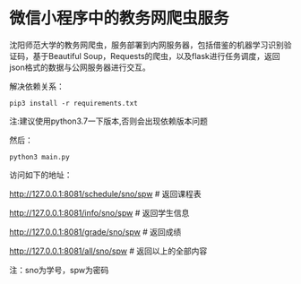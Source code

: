 # 微信小程序中的教务网爬虫服务

沈阳师范大学的教务网爬虫，服务部署到内网服务器，包括借鉴的机器学习识别验证码，基于Beautiful Soup，Requests的爬虫，以及flask进行任务调度，返回json格式的数据与公网服务器进行交互。

解决依赖关系：

```
pip3 install -r requirements.txt
```
注:建议使用python3.7一下版本,否则会出现依赖版本问题

然后：

```
python3 main.py
```

访问如下的地址：

http://127.0.0.1:8081/schedule/sno/spw	# 返回课程表

http://127.0.0.1:8081/info/sno/spw	# 返回学生信息

http://127.0.0.1:8081/grade/sno/spw	# 返回成绩

http://127.0.0.1:8081/all/sno/spw	# 返回以上的全部内容

注：sno为学号，spw为密码